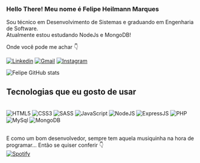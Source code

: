 ### Hello There! Meu nome é Felipe Heilmann Marques 

Sou técnico em Desenvolvimento de Sistemas e graduando em Engenharia de Software.
<br/>
Atualmente estou estudando NodeJs e MongoDB!

Onde você pode me achar 👇

[![Linkedin](https://img.shields.io/badge/LinkedIn-0077B5?style=for-the-badge&logo=linkedin&logoColor=white)](https://www.linkedin.com/in/felipe-heilmann-marques-a98534203/)
[![Gmail](https://img.shields.io/badge/Gmail-D14836?style=for-the-badge&logo=gmail&logoColor=white)](mailto:felipeheilmannm@gmail.com)
[![Instagram](https://img.shields.io/badge/Instagram-E4405F?style=for-the-badge&logo=instagram&logoColor=white)](https://www.instagram.com/felipeheilmann/)

![Felipe GitHub stats](https://github-readme-stats.vercel.app/api?username=FelipeHeilmann&show_icons=true&theme=synthwave)

## Tecnologias que eu gosto de usar

<div style="display: inline_block"><br/>
  <img align="center" src="https://img.shields.io/badge/HTML5-E34F26?style=for-the-badge&logo=html5&logoColor=white" alt= HTML5>
  <img align="center" src="https://img.shields.io/badge/CSS3-1572B6?style=for-the-badge&logo=css3&logoColor=white" alt= CSS3>
  <img align="center" src="https://img.shields.io/badge/Sass-CC6699?style=for-the-badge&logo=sass&logoColor=white" alt= SASS>
  <img align="center" src="https://img.shields.io/badge/JavaScript-F7DF1E?style=for-the-badge&logo=javascript&logoColor=black" alt= JavaScript>
  <img align="center" src="https://img.shields.io/badge/Node.js-43853D?style=for-the-badge&logo=node.js&logoColor=white" alt= NodeJS>
  <img align="center" src="https://img.shields.io/badge/Express.js-404D59?style=for-the-badge" alt= ExpressJS>
  <img align="center" src="https://img.shields.io/badge/PHP-777BB4?style=for-the-badge&logo=php&logoColor=white" alt= PHP>
  <img align="center" src="https://img.shields.io/badge/MySQL-00000F?style=for-the-badge&logo=mysql&logoColor=white" alt= MySql>
  <img align="center" src="https://img.shields.io/badge/MongoDB-4EA94B?style=for-the-badge&logo=mongodb&logoColor=white" alt= MongoDB> 
</div><br/>

E como um bom desenvolvedor, sempre tem aquela musiquinha na hora de programar... Então se quiser conferir 👇
<br/>
[![Spotify](https://img.shields.io/badge/Spotify-1ED760?&style=for-the-badge&logo=spotify&logoColor=white)](https://open.spotify.com/user/felipeheilmann?si=c4a8abe863f14bc3)




